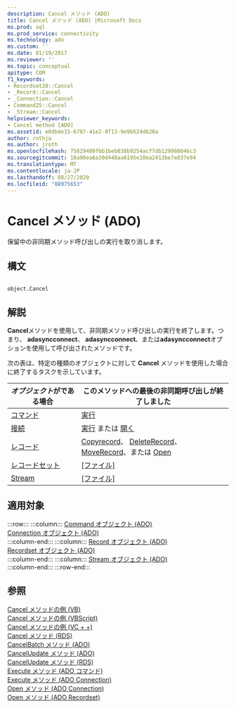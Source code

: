 ```yaml
---
description: Cancel メソッド (ADO)
title: Cancel メソッド (ADO) |Microsoft Docs
ms.prod: sql
ms.prod_service: connectivity
ms.technology: ado
ms.custom: ''
ms.date: 01/19/2017
ms.reviewer: ''
ms.topic: conceptual
apitype: COM
f1_keywords:
- Recordset20::Cancel
- _Record::Cancel
- _Connection::Cancel
- Command25::Cancel
- _Stream::Cancel
helpviewer_keywords:
- Cancel method [ADO]
ms.assetid: e0db4e15-6787-41e2-8f13-9e9b524d620a
author: rothja
ms.author: jroth
ms.openlocfilehash: 75829400fbb1beb838b9254acf7db129980046c3
ms.sourcegitcommit: 18a98ea6a30d448aa6195e10ea2413be7e837e94
ms.translationtype: MT
ms.contentlocale: ja-JP
ms.lasthandoff: 08/27/2020
ms.locfileid: "88975653"
---
```

# <a name="cancel-method-ado"></a>Cancel メソッド (ADO)
保留中の非同期メソッド呼び出しの実行を取り消します。  
  
## <a name="syntax"></a>構文  
  
```  
  
object.Cancel  
```  
  
## <a name="remarks"></a>解説  
 **Cancel**メソッドを使用して、非同期メソッド呼び出しの実行を終了します。つまり、 **adasyncconnect**、 **adasyncconnect**、または**adasyncconnect**オプションを使用して呼び出されたメソッドです。  
  
 次の表は、特定の種類のオブジェクトに対して **Cancel** メソッドを使用した場合に終了するタスクを示しています。  
  
|*オブジェクト*がである場合|このメソッドへの最後の非同期呼び出しが終了しました|  
|----------------------|-------------------------------------------------------------|  
|[コマンド](./command-object-ado.md)|[実行](./execute-method-ado-command.md)|  
|[接続](./connection-object-ado.md)|[実行](./execute-method-ado-connection.md) または [開く](./open-method-ado-connection.md)|  
|[レコード](./record-object-ado.md)|[Copyrecord](./copyrecord-method-ado.md)、 [DeleteRecord](./deleterecord-method-ado.md)、 [MoveRecord](./moverecord-method-ado.md)、または [Open](./open-method-ado-record.md)|  
|[レコードセット](./recordset-object-ado.md)|[[ファイル]](./open-method-ado-recordset.md)|  
|[Stream](./stream-object-ado.md)|[[ファイル]](./open-method-ado-stream.md)|  
  
## <a name="applies-to"></a>適用対象  

:::row:::
    :::column:::
        [Command オブジェクト (ADO)](./command-object-ado.md)  
        [Connection オブジェクト (ADO)](./connection-object-ado.md)  
    :::column-end:::
    :::column:::
        [Record オブジェクト (ADO)](./record-object-ado.md)  
        [Recordset オブジェクト (ADO)](./recordset-object-ado.md)  
    :::column-end:::
    :::column:::
        [Stream オブジェクト (ADO)](./stream-object-ado.md)  
    :::column-end:::
:::row-end:::

## <a name="see-also"></a>参照  
 [Cancel メソッドの例 (VB)](./cancel-method-example-vb.md)   
 [Cancel メソッドの例 (VBScript)](../rds-api/cancel-method-example-vbscript.md)   
 [Cancel メソッドの例 (VC + +)](./cancel-method-example-vc.md)   
 [Cancel メソッド (RDS)](../rds-api/cancel-method-rds.md)   
 [CancelBatch メソッド (ADO)](./cancelbatch-method-ado.md)   
 [CancelUpdate メソッド (ADO)](./cancelupdate-method-ado.md)   
 [CancelUpdate メソッド (RDS)](../rds-api/cancelupdate-method-rds.md)   
 [Execute メソッド (ADO コマンド)](./execute-method-ado-command.md)   
 [Execute メソッド (ADO Connection)](./execute-method-ado-connection.md)   
 [Open メソッド (ADO Connection)](./open-method-ado-connection.md)   
 [Open メソッド (ADO Recordset)](./open-method-ado-recordset.md)